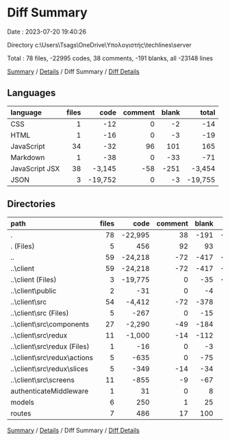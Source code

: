 # Diff Summary

Date : 2023-07-20 19:40:26

Directory c:\\Users\\Tsags\\OneDrive\\Υπολογιστής\\techlines\\server

Total : 78 files,  -22995 codes, 38 comments, -191 blanks, all -23148 lines

[Summary](results.md) / [Details](details.md) / Diff Summary / [Diff Details](diff-details.md)

## Languages
| language | files | code | comment | blank | total |
| :--- | ---: | ---: | ---: | ---: | ---: |
| CSS | 1 | -12 | 0 | -2 | -14 |
| HTML | 1 | -16 | 0 | -3 | -19 |
| JavaScript | 34 | -32 | 96 | 101 | 165 |
| Markdown | 1 | -38 | 0 | -33 | -71 |
| JavaScript JSX | 38 | -3,145 | -58 | -251 | -3,454 |
| JSON | 3 | -19,752 | 0 | -3 | -19,755 |

## Directories
| path | files | code | comment | blank | total |
| :--- | ---: | ---: | ---: | ---: | ---: |
| . | 78 | -22,995 | 38 | -191 | -23,148 |
| . (Files) | 5 | 456 | 92 | 93 | 641 |
| .. | 59 | -24,218 | -72 | -417 | -24,707 |
| ..\\client | 59 | -24,218 | -72 | -417 | -24,707 |
| ..\\client (Files) | 3 | -19,775 | 0 | -35 | -19,810 |
| ..\\client\\public | 2 | -31 | 0 | -4 | -35 |
| ..\\client\\src | 54 | -4,412 | -72 | -378 | -4,862 |
| ..\\client\\src (Files) | 5 | -267 | 0 | -15 | -282 |
| ..\\client\\src\\components | 27 | -2,290 | -49 | -184 | -2,523 |
| ..\\client\\src\\redux | 11 | -1,000 | -14 | -112 | -1,126 |
| ..\\client\\src\\redux (Files) | 1 | -16 | 0 | -3 | -19 |
| ..\\client\\src\\redux\\actions | 5 | -635 | 0 | -75 | -710 |
| ..\\client\\src\\redux\\slices | 5 | -349 | -14 | -34 | -397 |
| ..\\client\\src\\screens | 11 | -855 | -9 | -67 | -931 |
| authenticateMiddleware | 1 | 31 | 0 | 8 | 39 |
| models | 6 | 250 | 1 | 25 | 276 |
| routes | 7 | 486 | 17 | 100 | 603 |

[Summary](results.md) / [Details](details.md) / Diff Summary / [Diff Details](diff-details.md)